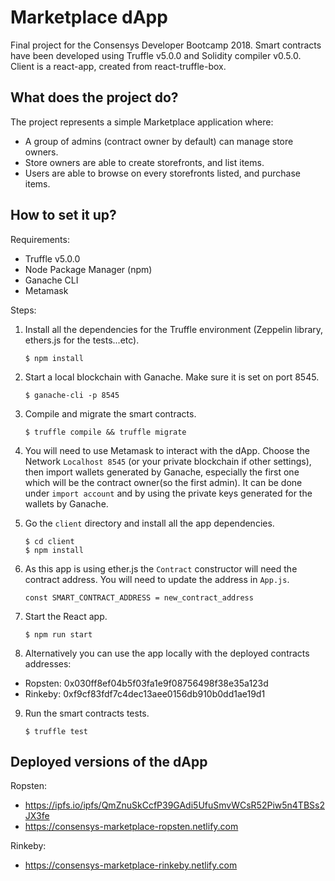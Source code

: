 # Marketplace dApp

Final project for the Consensys Developer Bootcamp 2018. Smart contracts have been developed using Truffle v5.0.0 and Solidity compiler v0.5.0. Client is a react-app, created from react-truffle-box.

## What does the project do?

The project represents a simple Marketplace application where:

- A group of admins (contract owner by default) can manage store owners.
- Store owners are able to create storefronts, and list items.
- Users are able to browse on every storefronts listed, and purchase items.

## How to set it up?

Requirements:

- Truffle v5.0.0
- Node Package Manager (npm)
- Ganache CLI
- Metamask

Steps:

1. Install all the dependencies for the Truffle environment (Zeppelin library, ethers.js for the tests...etc).
   ```
   $ npm install
   ```
2. Start a local blockchain with Ganache. Make sure it is set on port 8545.
   ```
   $ ganache-cli -p 8545
   ```
3. Compile and migrate the smart contracts.
   ```
   $ truffle compile && truffle migrate
   ```
4. You will need to use Metamask to interact with the dApp. Choose the Network `Localhost 8545` (or your private blockchain if other settings), then import wallets generated by Ganache, especially the first one which will be the contract owner(so the first admin). It can be done under `import account` and by using the private keys generated for the wallets by Ganache.

5. Go the `client` directory and install all the app dependencies.
   ```
   $ cd client
   $ npm install
   ```
6. As this app is using ether.js the `Contract` constructor will need the contract address. You will need to update the address in `App.js`.
   ```
   const SMART_CONTRACT_ADDRESS = new_contract_address
   ```
7. Start the React app.
   ```
   $ npm run start
   ```
8. Alternatively you can use the app locally with the deployed contracts addresses:

- Ropsten: 0x030ff8ef04b5f03fa1e9f08756498f38e35a123d
- Rinkeby: 0xf9cf83fdf7c4dec13aee0156db910b0dd1ae19d1

9. Run the smart contracts tests.
   ```
   $ truffle test
   ```

## Deployed versions of the dApp

Ropsten:

- https://ipfs.io/ipfs/QmZnuSkCcfP39GAdi5UfuSmvWCsR52Piw5n4TBSs2JX3fe
- https://consensys-marketplace-ropsten.netlify.com

Rinkeby:

- https://consensys-marketplace-rinkeby.netlify.com
